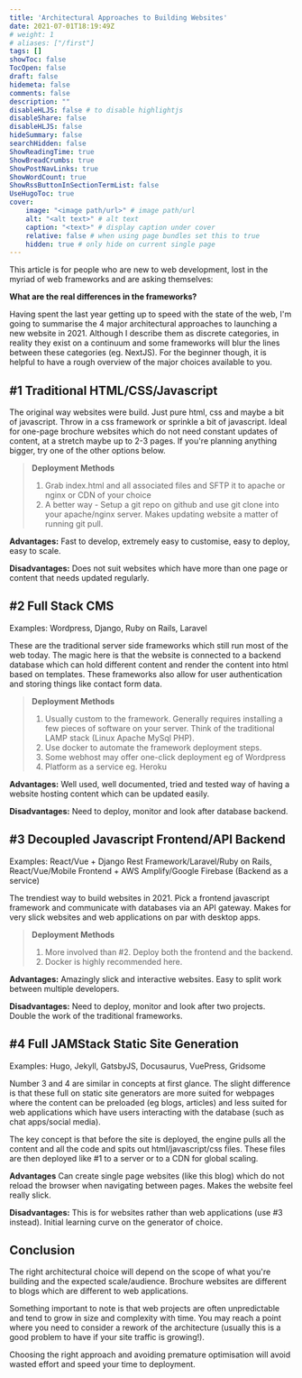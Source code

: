 ```yaml
---
title: 'Architectural Approaches to Building Websites'
date: 2021-07-01T18:19:49Z
# weight: 1
# aliases: ["/first"]
tags: []
showToc: false
TocOpen: false
draft: false
hidemeta: false
comments: false
description: ""
disableHLJS: false # to disable highlightjs
disableShare: false
disableHLJS: false
hideSummary: false
searchHidden: false
ShowReadingTime: true
ShowBreadCrumbs: true
ShowPostNavLinks: true
ShowWordCount: true
ShowRssButtonInSectionTermList: false
UseHugoToc: true
cover:
    image: "<image path/url>" # image path/url
    alt: "<alt text>" # alt text
    caption: "<text>" # display caption under cover
    relative: false # when using page bundles set this to true
    hidden: true # only hide on current single page
---
```



This article is for people who are new to web development, lost in the myriad of web frameworks and are asking themselves:

**What are the real differences in the frameworks?**

Having spent the last year getting up to speed with the state of the web, I'm going to summarise the 4 major architectural approaches to launching a new website in 2021. Although I describe them as discrete categories, in reality they exist on a continuum and some frameworks will blur the lines between these categories (eg. NextJS). For the beginner though, it is helpful to have a rough overview of the major choices available to you.

## #1 Traditional HTML/CSS/Javascript

The original way websites were build. Just pure html, css and maybe a bit of javascript. Throw in a css framework or sprinkle a bit of javascript. Ideal for one-page brochure websites which do not need constant updates of content, at a stretch maybe up to 2-3 pages. If you're planning anything bigger, try one of the other options below.

> **Deployment Methods**
>
> 1. Grab index.html and all associated files and SFTP it to apache or nginx or CDN of your choice
> 2. A better way - Setup a git repo on github and use git clone into your apache/nginx server. Makes updating website a matter of running git pull.

**Advantages:** Fast to develop, extremely easy to customise, easy to deploy, easy to scale.

**Disadvantages:** Does not suit websites which have more than one page or content that needs updated regularly.

## #2 Full Stack CMS

Examples: Wordpress, Django, Ruby on Rails, Laravel

These are the traditional server side frameworks which still run most of the web today. The magic here is that the website is connected to a backend database which can hold different content and render the content into html based on templates. These frameworks also allow for user authentication and storing things like contact form data.

> **Deployment Methods**
>
> 1. Usually custom to the framework. Generally requires installing a few pieces of software on your server. Think of the traditional LAMP stack (Linux Apache MySql PHP).
> 2. Use docker to automate the framework deployment steps.
> 3. Some webhost may offer one-click deployment eg of Wordpress
> 4. Platform as a service eg. Heroku

**Advantages:** Well used, well documented, tried and tested way of having a website hosting content which can be updated easily.

**Disadvantages:** Need to deploy, monitor and look after database backend.

## #3 Decoupled Javascript Frontend/API Backend

Examples: React/Vue + Django Rest Framework/Laravel/Ruby on Rails, React/Vue/Mobile Frontend + AWS Amplify/Google Firebase (Backend as a service)

The trendiest way to build websites in 2021. Pick a frontend javascript framework and communicate with databases via an API gateway. Makes for very slick websites and web applications on par with desktop apps.

> **Deployment Methods**
>
> 1. More involved than #2. Deploy both the frontend and the backend.
> 2. Docker is highly recommended here.

**Advantages:** Amazingly slick and interactive websites. Easy to split work between multiple developers.

**Disadvantages:** Need to deploy, monitor and look after two projects. Double the work of the traditional frameworks.

## #4 Full JAMStack Static Site Generation

Examples: Hugo, Jekyll, GatsbyJS, Docusaurus, VuePress, Gridsome

Number 3 and 4 are similar in concepts at first glance. The slight difference is that these full on static site generators are more suited for webpages where the content can be preloaded (eg blogs, articles) and less suited for web applications which have users interacting with the database (such as chat apps/social media).

The key concept is that before the site is deployed, the engine pulls all the content and all the code and spits out html/javascript/css files. These files are then deployed like #1 to a server or to a CDN for global scaling.

**Advantages** Can create single page websites (like this blog) which do not reload the browser when navigating between pages. Makes the website feel really slick.

**Disadvantages:** This is for websites rather than web applications (use #3 instead). Initial learning curve on the generator of choice.

## Conclusion

The right architectural choice will depend on the scope of what you're building and the expected scale/audience. Brochure websites are different to blogs which are different to web applications.

Something important to note is that web projects are often unpredictable and tend to grow in size and complexity with time. You may reach a point where you need to consider a rework of the architecture (usually this is a good problem to have if your site traffic is growing!).

Choosing the right approach and avoiding premature optimisation will avoid wasted effort and speed your time to deployment.
